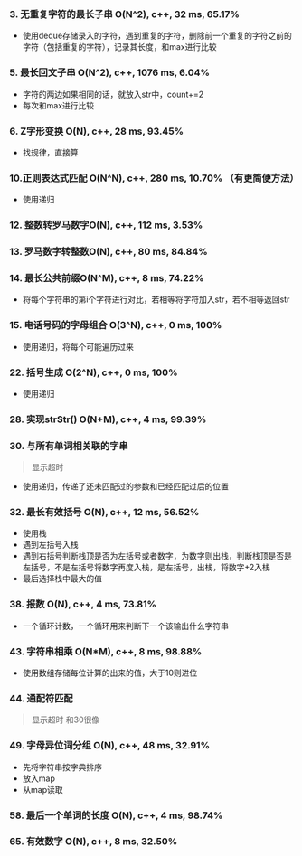 ### 3. 无重复字符的最长子串 O(N^2), c++, 32 ms, 65.17%
* 使用deque存储录入的字符，遇到重复的字符，删除前一个重复的字符之前的字符（包括重复的字符），记录其长度，和max进行比较
### 5. 最长回文子串 O(N^2), c++, 1076 ms, 6.04%
* 字符的两边如果相同的话，就放入str中，count+=2
* 每次和max进行比较
### 6. Z字形变换 O(N), c++, 28 ms, 93.45%
* 找规律，直接算
### 10.正则表达式匹配 O(N^N), c++, 280 ms, 10.70%  （有更简便方法）
* 使用递归
### 12. 整数转罗马数字O(N), c++, 112 ms, 3.53%
### 13. 罗马数字转整数O(N), c++, 80 ms, 84.84%
### 14. 最长公共前缀O(N^M), c++, 8 ms, 74.22%
* 将每个字符串的第i个字符进行对比，若相等将字符加入str，若不相等返回str
### 15. 电话号码的字母组合 O(3^N), c++, 0 ms, 100%
* 使用递归，将每个可能遍历过来
### 22. 括号生成 O(2^N), c++, 0 ms, 100%
* 使用递归
### 28. 实现strStr() O(N+M), c++, 4 ms, 99.39%
### 30. 与所有单词相关联的字串
> 显示超时
* 使用递归，传递了还未匹配过的参数和已经匹配过后的位置
### 32. 最长有效括号 O(N), c++, 12 ms, 56.52%
* 使用栈
* 遇到左括号入栈
* 遇到右括号判断栈顶是否为左括号或者数字，为数字则出栈，判断栈顶是否是左括号，不是左括号将数字再度入栈，是左括号，出栈，将数字+2入栈
* 最后选择栈中最大的值
### 38. 报数 O(N), c++, 4 ms, 73.81%
* 一个循环计数，一个循环用来判断下一个该输出什么字符串
### 43. 字符串相乘 O(N*M), c++, 8 ms, 98.88%
* 使用数组存储每位计算的出来的值，大于10则进位
### 44. 通配符匹配
> 显示超时
> 和30很像
### 49. 字母异位词分组 O(N), c++, 48 ms, 32.91%
* 先将字符串按字典排序
* 放入map
* 从map读取
### 58. 最后一个单词的长度 O(N), c++, 4 ms, 98.74%
### 65. 有效数字 O(N), c++, 8 ms, 32.50%
